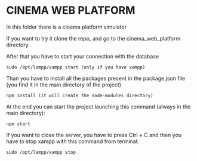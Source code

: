 # CINEMA WEB PLATFORM
In this folder there is a cinema platform simulator

If you want to try it clone the repo, and go to the cinema_web_platform directory.

After that you have to start your connection with the database
```
sudo /opt/lampp/xampp start (only if you have xampp)
```

Than you have to install all the packages present in the package.json file (you find it in the main directory of the project)
```
npm install (it will create the node-modules directory)
```
At the end you can start the project launching this command (always in the main directory):
```
npm start
```

If you want to close the server, you have to press Ctrl + C and then you have to stop xampp with this command from terminal:
```
sudo /opt/lampp/xampp stop
```
